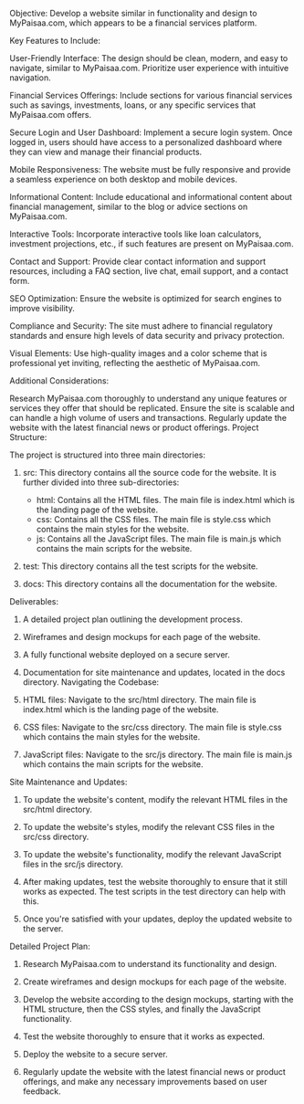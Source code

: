 Objective: Develop a website similar in functionality and design to MyPaisaa.com, which appears to be a financial services platform.

Key Features to Include:

User-Friendly Interface: The design should be clean, modern, and easy to navigate, similar to MyPaisaa.com. Prioritize user experience with intuitive navigation.

Financial Services Offerings: Include sections for various financial services such as savings, investments, loans, or any specific services that MyPaisaa.com offers.

Secure Login and User Dashboard: Implement a secure login system. Once logged in, users should have access to a personalized dashboard where they can view and manage their financial products.

Mobile Responsiveness: The website must be fully responsive and provide a seamless experience on both desktop and mobile devices.

Informational Content: Include educational and informational content about financial management, similar to the blog or advice sections on MyPaisaa.com.

Interactive Tools: Incorporate interactive tools like loan calculators, investment projections, etc., if such features are present on MyPaisaa.com.

Contact and Support: Provide clear contact information and support resources, including a FAQ section, live chat, email support, and a contact form.

SEO Optimization: Ensure the website is optimized for search engines to improve visibility.

Compliance and Security: The site must adhere to financial regulatory standards and ensure high levels of data security and privacy protection.

Visual Elements: Use high-quality images and a color scheme that is professional yet inviting, reflecting the aesthetic of MyPaisaa.com.

Additional Considerations:

Research MyPaisaa.com thoroughly to understand any unique features or services they offer that should be replicated.
Ensure the site is scalable and can handle a high volume of users and transactions.
Regularly update the website with the latest financial news or product offerings.
Project Structure:

The project is structured into three main directories:

1. src: This directory contains all the source code for the website. It is further divided into three sub-directories:
    - html: Contains all the HTML files. The main file is index.html which is the landing page of the website.
    - css: Contains all the CSS files. The main file is style.css which contains the main styles for the website.
    - js: Contains all the JavaScript files. The main file is main.js which contains the main scripts for the website.

2. test: This directory contains all the test scripts for the website.

3. docs: This directory contains all the documentation for the website.

Deliverables:

1. A detailed project plan outlining the development process.
2. Wireframes and design mockups for each page of the website.
3. A fully functional website deployed on a secure server.
4. Documentation for site maintenance and updates, located in the docs directory.
Navigating the Codebase:

1. HTML files: Navigate to the src/html directory. The main file is index.html which is the landing page of the website.

2. CSS files: Navigate to the src/css directory. The main file is style.css which contains the main styles for the website.

3. JavaScript files: Navigate to the src/js directory. The main file is main.js which contains the main scripts for the website.

Site Maintenance and Updates:

1. To update the website's content, modify the relevant HTML files in the src/html directory.

2. To update the website's styles, modify the relevant CSS files in the src/css directory.

3. To update the website's functionality, modify the relevant JavaScript files in the src/js directory.

4. After making updates, test the website thoroughly to ensure that it still works as expected. The test scripts in the test directory can help with this.

5. Once you're satisfied with your updates, deploy the updated website to the server.

Detailed Project Plan:

1. Research MyPaisaa.com to understand its functionality and design.

2. Create wireframes and design mockups for each page of the website.

3. Develop the website according to the design mockups, starting with the HTML structure, then the CSS styles, and finally the JavaScript functionality.

4. Test the website thoroughly to ensure that it works as expected.

5. Deploy the website to a secure server.

6. Regularly update the website with the latest financial news or product offerings, and make any necessary improvements based on user feedback.
